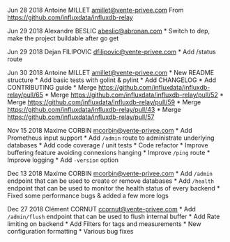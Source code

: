 Jun 28 2018 Antoine MILLET <amillet@vente-privee.com>
	From https://github.com/influxdata/influxdb-relay

Jun 29 2018 Alexandre BESLIC <abeslic@abronan.com>
	* Switch to dep, make the project buildable after go get

Jun 29 2018 Dejan FILIPOVIC <dfilipovic@vente-privee.com>
	* Add /status route

Jun 30 2018 Antoine MILLET <amillet@vente-privee.com>
	* New README structure
	* Add basic tests with golint & pylint
	* Add CHANGELOG
	* Add CONTRIBUTING guide
	* Merge https://github.com/influxdata/influxdb-relay/pull/65
	* Merge https://github.com/influxdata/influxdb-relay/pull/52
	* Merge https://github.com/influxdata/influxdb-relay/pull/59
	* Merge https://github.com/influxdata/influxdb-relay/pull/43
	* Merge https://github.com/influxdata/influxdb-relay/pull/57

Nov 15 2018 Maxime CORBIN <mcorbin@vente-privee.com>
    * Add Prometheus input support
    * Add `/admin` route to administrate underlying databases
    * Add code coverage / unit tests
    * Code refactor
    * Improve buffering feature avoiding connexions hanging
    * Improve `/ping` route
    * Improve logging
    * Add `-version` option
    
Dec 13 2018 Maxime CORBIN <mcorbin@vente-privee.com>
    * Add `/admin` endpoint that can be used to create or remove databases
    * Add `/health` endpoint that can be used to monitor the health status of every backend
    * Fixed some performance bugs & added a few more logs
    
Dec 27 2018 Clément CORNUT <ccornut@vente-privee.com>
    * Add `/admin/flush` endpoint that can be used to flush internal buffer
    * Add Rate limiting on backend
    * Add Filters for tags and measurements
    * New configuration formatting
    * Various bug fixes
